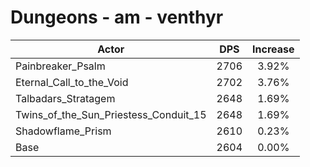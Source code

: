 # Dungeons - am - venthyr
| Actor | DPS | Increase |
|---|:---:|:---:|
|Painbreaker_Psalm|2706|3.92%|
|Eternal_Call_to_the_Void|2702|3.76%|
|Talbadars_Stratagem|2648|1.69%|
|Twins_of_the_Sun_Priestess_Conduit_15|2648|1.69%|
|Shadowflame_Prism|2610|0.23%|
|Base|2604|0.00%|
